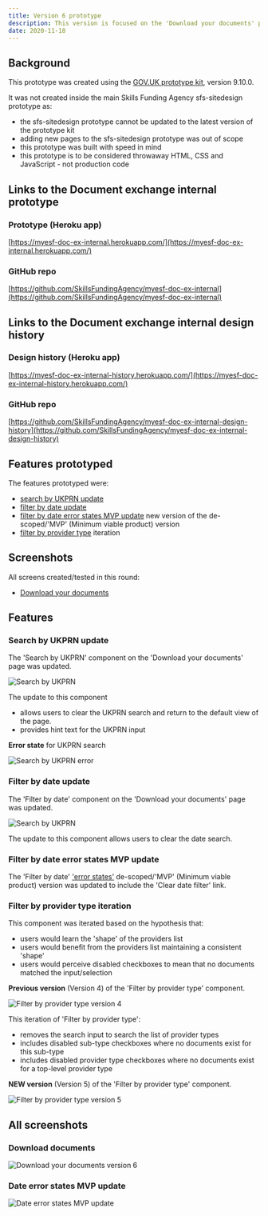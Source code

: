 ```yaml
---
title: Version 6 prototype
description: This version is focused on the 'Download your documents' page
date: 2020-11-18
---
```


## Background

This prototype was created using the [GOV.UK prototype kit](https://govuk-prototype-kit.herokuapp.com/docs), version 9.10.0.

It was not created inside the main Skills Funding Agency sfs-sitedesign prototype as:

* the sfs-sitedesign prototype cannot be updated to the latest version of the prototype kit
* adding new pages to the sfs-sitedesign prototype was out of scope
* this prototype was built with speed in mind
* this prototype is to be considered throwaway HTML, CSS and JavaScript - not production code

## Links to the Document exchange internal prototype

### Prototype (Heroku app) ###
[https://myesf-doc-ex-internal.herokuapp.com/](https://myesf-doc-ex-internal.herokuapp.com/)

### GitHub repo ###
[https://github.com/SkillsFundingAgency/myesf-doc-ex-internal](https://github.com/SkillsFundingAgency/myesf-doc-ex-internal)

## Links to the Document exchange internal design history

### Design history (Heroku app) ###
[https://myesf-doc-ex-internal-history.herokuapp.com/](https://myesf-doc-ex-internal-history.herokuapp.com/)

### GitHub repo ###
[https://github.com/SkillsFundingAgency/myesf-doc-ex-internal-design-history](https://github.com/SkillsFundingAgency/myesf-doc-ex-internal-design-history)

## Features prototyped

The features prototyped were:

* [search by UKPRN update](#search-by-ukprn-update)
* [filter by date update](#filter-by-date-update)
* [filter by date error states MVP update](#filter-by-date-error-states-mvp-update) new version of the de-scoped/'MVP' (Minimum viable product) version
* [filter by provider type](#filter-by-provider-type-iteration) iteration

## Screenshots

All screens created/tested in this round:

* [Download your documents](#download-documents)

## Features

### Search by UKPRN update

The 'Search by UKPRN' component on the 'Download your documents' page was updated.

![Search by UKPRN](../images/v6/ukprn-search.png)

The update to this component
* allows users to clear the UKPRN search and return to the default view of the page.
* provides hint text for the UKPRN input

**Error state** for UKPRN search

![Search by UKPRN error](../images/v6/ukprn-search-error.png)

### Filter by date update

The 'Filter by date' component on the 'Download your documents' page was updated.

![Search by UKPRN](../images/v6/date-filter-update.png)

The update to this component allows users to clear the date search.

### Filter by date error states MVP update

The 'Filter by date' ['error states'](#date-error-states-mvp-update) de-scoped/'MVP' (Minimum viable product) version was updated to include the 'Clear date filter' link.

### Filter by provider type iteration

This component was iterated based on the hypothesis that:

* users would learn the 'shape' of the providers list
* users would benefit from the providers list maintaining a consistent 'shape'
* users would perceive disabled checkboxes to mean that no documents matched the input/selection

**Previous version** (Version 4) of the 'Filter by provider type' component.

![Filter by provider type version 4](../images/v5/filter-by-provider-type-v4.png)

This iteration of 'Filter by provider type':

* removes the search input to search the list of provider types
* includes disabled sub-type checkboxes where no documents exist for this sub-type
* includes disabled provider type checkboxes where no documents exist for a top-level provider type

**NEW version** (Version 5) of the 'Filter by provider type' component.

![Filter by provider type version 5](../images/v6/filter-by-provider-type-v5.png)

## All screenshots

### Download documents
![Download your documents version 6](../images/v6/download-documents-v6.png)

### Date error states MVP update
![Date error states MVP update](../images/v6/date-error-states-mvp-v2.png)